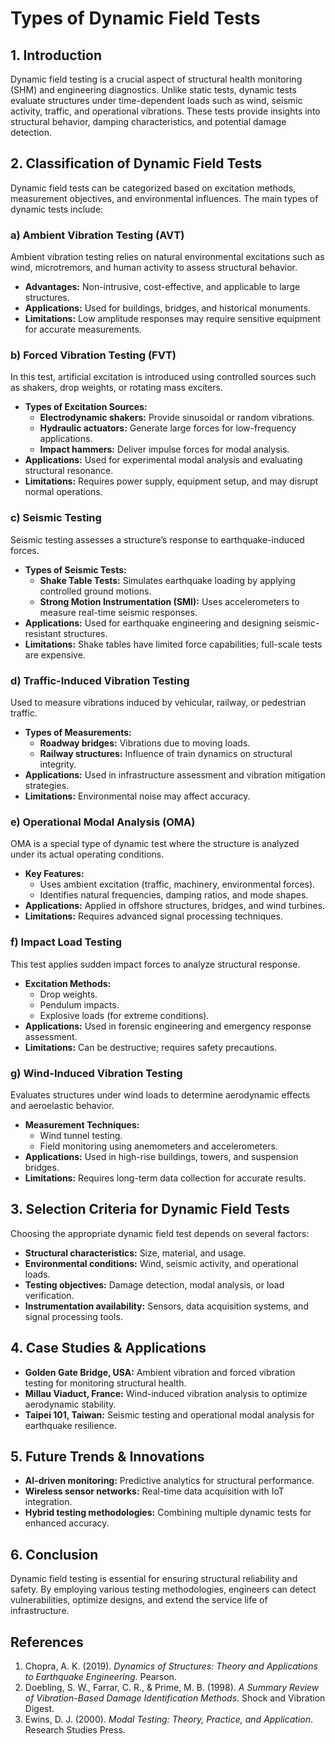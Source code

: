 # Types of Dynamic Field Tests

## 1. Introduction
Dynamic field testing is a crucial aspect of structural health monitoring (SHM) and engineering diagnostics. Unlike static tests, dynamic tests evaluate structures under time-dependent loads such as wind, seismic activity, traffic, and operational vibrations. These tests provide insights into structural behavior, damping characteristics, and potential damage detection.

## 2. Classification of Dynamic Field Tests
Dynamic field tests can be categorized based on excitation methods, measurement objectives, and environmental influences. The main types of dynamic tests include:

### a) **Ambient Vibration Testing (AVT)**
Ambient vibration testing relies on natural environmental excitations such as wind, microtremors, and human activity to assess structural behavior.
- **Advantages:** Non-intrusive, cost-effective, and applicable to large structures.
- **Applications:** Used for buildings, bridges, and historical monuments.
- **Limitations:** Low amplitude responses may require sensitive equipment for accurate measurements.

### b) **Forced Vibration Testing (FVT)**
In this test, artificial excitation is introduced using controlled sources such as shakers, drop weights, or rotating mass exciters.
- **Types of Excitation Sources:**
  - **Electrodynamic shakers:** Provide sinusoidal or random vibrations.
  - **Hydraulic actuators:** Generate large forces for low-frequency applications.
  - **Impact hammers:** Deliver impulse forces for modal analysis.
- **Applications:** Used for experimental modal analysis and evaluating structural resonance.
- **Limitations:** Requires power supply, equipment setup, and may disrupt normal operations.

### c) **Seismic Testing**
Seismic testing assesses a structure’s response to earthquake-induced forces.
- **Types of Seismic Tests:**
  - **Shake Table Tests:** Simulates earthquake loading by applying controlled ground motions.
  - **Strong Motion Instrumentation (SMI):** Uses accelerometers to measure real-time seismic responses.
- **Applications:** Used for earthquake engineering and designing seismic-resistant structures.
- **Limitations:** Shake tables have limited force capabilities; full-scale tests are expensive.

### d) **Traffic-Induced Vibration Testing**
Used to measure vibrations induced by vehicular, railway, or pedestrian traffic.
- **Types of Measurements:**
  - **Roadway bridges:** Vibrations due to moving loads.
  - **Railway structures:** Influence of train dynamics on structural integrity.
- **Applications:** Used in infrastructure assessment and vibration mitigation strategies.
- **Limitations:** Environmental noise may affect accuracy.

### e) **Operational Modal Analysis (OMA)**
OMA is a special type of dynamic test where the structure is analyzed under its actual operating conditions.
- **Key Features:**
  - Uses ambient excitation (traffic, machinery, environmental forces).
  - Identifies natural frequencies, damping ratios, and mode shapes.
- **Applications:** Applied in offshore structures, bridges, and wind turbines.
- **Limitations:** Requires advanced signal processing techniques.

### f) **Impact Load Testing**
This test applies sudden impact forces to analyze structural response.
- **Excitation Methods:**
  - Drop weights.
  - Pendulum impacts.
  - Explosive loads (for extreme conditions).
- **Applications:** Used in forensic engineering and emergency response assessment.
- **Limitations:** Can be destructive; requires safety precautions.

### g) **Wind-Induced Vibration Testing**
Evaluates structures under wind loads to determine aerodynamic effects and aeroelastic behavior.
- **Measurement Techniques:**
  - Wind tunnel testing.
  - Field monitoring using anemometers and accelerometers.
- **Applications:** Used in high-rise buildings, towers, and suspension bridges.
- **Limitations:** Requires long-term data collection for accurate results.

## 3. Selection Criteria for Dynamic Field Tests
Choosing the appropriate dynamic field test depends on several factors:
- **Structural characteristics:** Size, material, and usage.
- **Environmental conditions:** Wind, seismic activity, and operational loads.
- **Testing objectives:** Damage detection, modal analysis, or load verification.
- **Instrumentation availability:** Sensors, data acquisition systems, and signal processing tools.

## 4. Case Studies & Applications
- **Golden Gate Bridge, USA:** Ambient vibration and forced vibration testing for monitoring structural health.
- **Millau Viaduct, France:** Wind-induced vibration analysis to optimize aerodynamic stability.
- **Taipei 101, Taiwan:** Seismic testing and operational modal analysis for earthquake resilience.

## 5. Future Trends & Innovations
- **AI-driven monitoring:** Predictive analytics for structural performance.
- **Wireless sensor networks:** Real-time data acquisition with IoT integration.
- **Hybrid testing methodologies:** Combining multiple dynamic tests for enhanced accuracy.

## 6. Conclusion
Dynamic field testing is essential for ensuring structural reliability and safety. By employing various testing methodologies, engineers can detect vulnerabilities, optimize designs, and extend the service life of infrastructure.

## References
1. Chopra, A. K. (2019). *Dynamics of Structures: Theory and Applications to Earthquake Engineering*. Pearson.
2. Doebling, S. W., Farrar, C. R., & Prime, M. B. (1998). *A Summary Review of Vibration-Based Damage Identification Methods*. Shock and Vibration Digest.
3. Ewins, D. J. (2000). *Modal Testing: Theory, Practice, and Application*. Research Studies Press.

